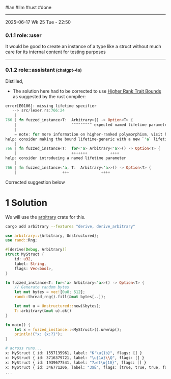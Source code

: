 #lan #llm #rust #done

<hr class="__chatgpt_plugin">


2025-06-17 Wk 25 Tue - 22:50

### 0.1.1 role::user

It would be good to create an instance of a type like a struct without much care for its internal content for testing purposes

<hr class="__chatgpt_plugin">

### 0.1.2 role::assistant<span style="font-size: small;"> (chatgpt-4o)</span>

Distilled,

- The solution here had to be corrected to use [Higher Rank Trait Bounds](<https://doc.rust-lang.org/nomicon/hrtb.html#higher-rank-trait-bounds-hrtbs>) as suggested by the rust compiler:

```rust
error[E0106]: missing lifetime specifier
   --> src/lexer.rs:766:24
    |
766 | fn fuzzed_instance<T:  Arbitrary>() -> Option<T> {
    |                        ^^^^^^^^^ expected named lifetime parameter
    |
    = note: for more information on higher-ranked polymorphism, visit https://doc.rust-lang.org/nomicon/hrtb.html
help: consider making the bound lifetime-generic with a new `'a` lifetime
    |
766 | fn fuzzed_instance<T:  for<'a> Arbitrary<'a>>() -> Option<T> {
    |                        +++++++          ++++
help: consider introducing a named lifetime parameter
    |
766 | fn fuzzed_instance<'a, T:  Arbitrary<'a>>() -> Option<T> {
    |                    +++              ++++
```

Corrected suggestion below

# 1 Solution


We will use the [arbitrary](<https://docs.rs/arbitrary/latest/arbitrary/>) crate for this.

```sh
cargo add arbitrary --features "derive, derive_arbitrary"
```

```rust
use arbitrary::{Arbitrary, Unstructured};
use rand::Rng;

#[derive(Debug, Arbitrary)]
struct MyStruct {
    id: u32,
    label: String,
    flags: Vec<bool>,
}

fn fuzzed_instance<T: for<'a> Arbitrary<'a>>() -> Option<T> {
    // Generate random bytes
    let mut bytes = vec![0u8; 512];
    rand::thread_rng().fill(&mut bytes[..]);

    let mut u = Unstructured::new(&bytes);
    T::arbitrary(&mut u).ok()
}
```

```rust
fn main() {
	let x = fuzzed_instance::<MyStruct>().unwrap();
	println!("x: {x:?}");
}
```

```sh
# across runs...
x: MyStruct { id: 1557135961, label: "K'\u{1b}", flags: [] }
x: MyStruct { id: 3716379721, label: "\u{1a}\\Q", flags: [] }
x: MyStruct { id: 1939677541, label: "7ޒet\u{10}", flags: [] }
x: MyStruct { id: 346771206, label: "3$È", flags: [true, true, true, false] }
...
```

